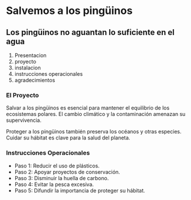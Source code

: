 # Salvemos a los pingüinos
## Los pingüinos no aguantan lo suficiente en el agua 

1. Presentacion
2. proyecto
3. instalacion
4. instrucciones operacionales
5. agradecimientos


### El Proyecto
Salvar a los pingüinos es esencial para mantener el equilibrio de los ecosistemas polares. El cambio climático y la contaminación amenazan su supervivencia.

Proteger a los pingüinos también preserva los océanos y otras especies. Cuidar su hábitat es clave para la salud del planeta.

### Instrucciones Operacionales
- Paso 1: Reducir el uso de plásticos.
- Paso 2: Apoyar proyectos de conservación.
- Paso 3: Disminuir la huella de carbono.
- Paso 4: Evitar la pesca excesiva.
- Paso 5: Difundir la importancia de proteger su hábitat.
